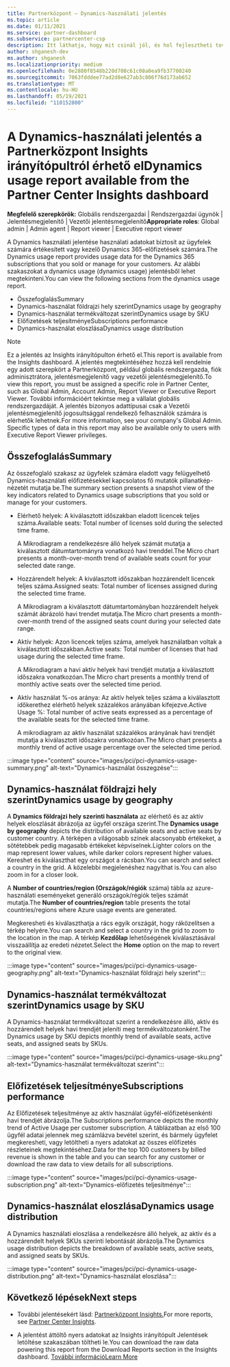 ```yaml
---
title: Partnerközpont – Dynamics-használati jelentés
ms.topic: article
ms.date: 01/11/2021
ms.service: partner-dashboard
ms.subservice: partnercenter-csp
description: Itt láthatja, hogy mit csinál jól, és hol fejlesztheti tovább az ön által az ügyfelek számára értékesít vagy felügyelni tervezett Dynamics-előfizetések használatát.
author: shganesh-dev
ms.author: shganesh
ms.localizationpriority: medium
ms.openlocfilehash: 0e2880f8548b220d708c61c08a0ea9fb37700240
ms.sourcegitcommit: 7063fdddee77ad2d8e627ab3c806f76d173ab652
ms.translationtype: MT
ms.contentlocale: hu-HU
ms.lasthandoff: 05/19/2021
ms.locfileid: "110152800"
---
```

# <a name="dynamics-usage-report-available-from-the-partner-center-insights-dashboard"></a><span data-ttu-id="7f9aa-103">A Dynamics-használati jelentés a Partnerközpont Insights irányítópultról érhető el</span><span class="sxs-lookup"><span data-stu-id="7f9aa-103">Dynamics usage report available from the Partner Center Insights dashboard</span></span>

<span data-ttu-id="7f9aa-104">**Megfelelő szerepkörök:** Globális rendszergazdai | Rendszergazdai ügynök | Jelentésmegjelenítő | Vezetői jelentésmegjelenítő</span><span class="sxs-lookup"><span data-stu-id="7f9aa-104">**Appropriate roles**: Global admin | Admin agent | Report viewer | Executive report viewer</span></span>

<span data-ttu-id="7f9aa-105">A Dynamics használati jelentése használati adatokat biztosít az ügyfelek számára értékesített vagy kezelő Dynamics 365-előfizetések számára.</span><span class="sxs-lookup"><span data-stu-id="7f9aa-105">The Dynamics usage report provides usage data for the Dynamics 365 subscriptions that you sold or manage for your customers.</span></span> <span data-ttu-id="7f9aa-106">Az alábbi szakaszokat a dynamics usage (dynamics usage) jelentésből lehet megtekinteni.</span><span class="sxs-lookup"><span data-stu-id="7f9aa-106">You can view the following sections from the dynamics usage report.</span></span>

- <span data-ttu-id="7f9aa-107">Összefoglalás</span><span class="sxs-lookup"><span data-stu-id="7f9aa-107">Summary</span></span>
- <span data-ttu-id="7f9aa-108">Dynamics-használat földrajzi hely szerint</span><span class="sxs-lookup"><span data-stu-id="7f9aa-108">Dynamics usage by geography</span></span>
- <span data-ttu-id="7f9aa-109">Dynamics-használat termékváltozat szerint</span><span class="sxs-lookup"><span data-stu-id="7f9aa-109">Dynamics usage by SKU</span></span>
- <span data-ttu-id="7f9aa-110">Előfizetések teljesítménye</span><span class="sxs-lookup"><span data-stu-id="7f9aa-110">Subscriptions performance</span></span>
- <span data-ttu-id="7f9aa-111">Dynamics-használat eloszlása</span><span class="sxs-lookup"><span data-stu-id="7f9aa-111">Dynamics usage distribution</span></span>

 > [!NOTE]
 > <span data-ttu-id="7f9aa-112">Ez a jelentés az Insights irányítópulton érhető el.</span><span class="sxs-lookup"><span data-stu-id="7f9aa-112">This report is available from the Insights dashboard.</span></span> <span data-ttu-id="7f9aa-113">A jelentés megtekintéséhez hozzá kell rendelnie egy adott szerepkört a Partnerközpont, például globális rendszergazda, fiók adminisztrátora, jelentésmegjelenítő vagy vezetői jelentésmegjelenítő.</span><span class="sxs-lookup"><span data-stu-id="7f9aa-113">To view this report, you must be assigned a specific role in Partner Center, such as Global Admin, Account Admin, Report Viewer or Executive Report Viewer.</span></span> <span data-ttu-id="7f9aa-114">További információért tekintse meg a vállalat globális rendszergazdáját. A jelentés bizonyos adattípusai csak a Vezetői jelentésmegjelenítő jogosultsággal rendelkező felhasználók számára is elérhetők lehetnek.</span><span class="sxs-lookup"><span data-stu-id="7f9aa-114">For more information, see your company's Global Admin. Specific types of data in this report may also be available only to users with Executive Report Viewer privileges.</span></span>

## <a name="summary"></a><span data-ttu-id="7f9aa-115">Összefoglalás</span><span class="sxs-lookup"><span data-stu-id="7f9aa-115">Summary</span></span>

<span data-ttu-id="7f9aa-116">Az összefoglaló szakasz az ügyfelek számára eladott vagy felügyelhető Dynamics-használati előfizetésekkel kapcsolatos fő mutatók pillanatkép-nézetét mutatja be.</span><span class="sxs-lookup"><span data-stu-id="7f9aa-116">The summary section presents a snapshot view of the key indicators related to Dynamics usage subscriptions that you sold or manage for your customers.</span></span>  

- <span data-ttu-id="7f9aa-117">Elérhető helyek: A kiválasztott időszakban eladott licencek teljes száma.</span><span class="sxs-lookup"><span data-stu-id="7f9aa-117">Available seats: Total number of licenses sold during the selected time frame.</span></span>

   <span data-ttu-id="7f9aa-118">A Mikrodiagram a rendelkezésre álló helyek számát mutatja a kiválasztott dátumtartományra vonatkozó havi trenddel.</span><span class="sxs-lookup"><span data-stu-id="7f9aa-118">The Micro chart presents a month-over-month trend of available seats count for your selected date range.</span></span>

- <span data-ttu-id="7f9aa-119">Hozzárendelt helyek: A kiválasztott időszakban hozzárendelt licencek teljes száma.</span><span class="sxs-lookup"><span data-stu-id="7f9aa-119">Assigned seats: Total number of licenses assigned during the selected time frame.</span></span>

   <span data-ttu-id="7f9aa-120">A Mikrodiagram a kiválasztott dátumtartományban hozzárendelt helyek számát ábrázoló havi trendet mutatja.</span><span class="sxs-lookup"><span data-stu-id="7f9aa-120">The Micro chart presents a month-over-month trend of the assigned seats count during your selected date range.</span></span>

- <span data-ttu-id="7f9aa-121">Aktív helyek: Azon licencek teljes száma, amelyek használatban voltak a kiválasztott időszakban.</span><span class="sxs-lookup"><span data-stu-id="7f9aa-121">Active seats: Total number of licenses that had usage during the selected time frame.</span></span> 

   <span data-ttu-id="7f9aa-122">A Mikrodiagram a havi aktív helyek havi trendjét mutatja a kiválasztott időszakra vonatkozóan.</span><span class="sxs-lookup"><span data-stu-id="7f9aa-122">The Micro chart presents a monthly trend of monthly active seats over the selected time period.</span></span>

- <span data-ttu-id="7f9aa-123">Aktív használat %-os aránya: Az aktív helyek teljes száma a kiválasztott időkerethez elérhető helyek százalékos arányában kifejezve.</span><span class="sxs-lookup"><span data-stu-id="7f9aa-123">Active Usage %: Total number of active seats expressed as a percentage of the available seats for the selected time frame.</span></span> 

   <span data-ttu-id="7f9aa-124">A mikrodiagram az aktív használat százalékos arányának havi trendjét mutatja a kiválasztott időszakra vonatkozóan.</span><span class="sxs-lookup"><span data-stu-id="7f9aa-124">The Micro chart presents a monthly trend of active usage percentage over the selected time period.</span></span>

:::image type="content" source="images/pci/pci-dynamics-usage-summary.png" alt-text="Dynamics-használat összegzése":::

## <a name="dynamics-usage-by-geography"></a><span data-ttu-id="7f9aa-126">Dynamics-használat földrajzi hely szerint</span><span class="sxs-lookup"><span data-stu-id="7f9aa-126">Dynamics usage by geography</span></span>

<span data-ttu-id="7f9aa-127">A **Dynamics földrajzi hely szerinti használata** az elérhető és az aktív helyek eloszlását ábrázolja az ügyfél országa szerint.</span><span class="sxs-lookup"><span data-stu-id="7f9aa-127">The **Dynamics usage by geography** depicts the distribution of available seats and active seats by customer country.</span></span> <span data-ttu-id="7f9aa-128">A térképen a világosabb színek alacsonyabb értékeket, a sötétebbek pedig magasabb értékeket képviselnek.</span><span class="sxs-lookup"><span data-stu-id="7f9aa-128">Lighter colors on the map represent lower values, while darker colors represent higher values.</span></span> <span data-ttu-id="7f9aa-129">Kereshet és kiválaszthat egy országot a rácsban.</span><span class="sxs-lookup"><span data-stu-id="7f9aa-129">You can search and select a country in the grid.</span></span> <span data-ttu-id="7f9aa-130">A közelebbi megjelenéshez nagyíthat is.</span><span class="sxs-lookup"><span data-stu-id="7f9aa-130">You can also zoom in for a closer look.</span></span>

<span data-ttu-id="7f9aa-131">A **Number of countries/region (Országok/régiók** száma) tábla az azure-használati eseményeket generáló országok/régiók teljes számát mutatja.</span><span class="sxs-lookup"><span data-stu-id="7f9aa-131">The **Number of countries/region** table presents the total countries/regions where Azure usage events are generated.</span></span>

<span data-ttu-id="7f9aa-132">Megkeresheti és kiválaszthatja a rács egyik országát, hogy ráközelítsen a térkép helyére.</span><span class="sxs-lookup"><span data-stu-id="7f9aa-132">You can search and select a country in the grid to zoom to the location in the map.</span></span> <span data-ttu-id="7f9aa-133">A térkép **Kezdőlap** lehetőségének kiválasztásával visszaállítja az eredeti nézetet.</span><span class="sxs-lookup"><span data-stu-id="7f9aa-133">Select the **Home** option on the map to revert to the original view.</span></span>

:::image type="content" source="images/pci/pci-dynamics-usage-geography.png" alt-text="Dynamics-használat földrajzi hely szerint":::

## <a name="dynamics-usage-by-sku"></a><span data-ttu-id="7f9aa-135">Dynamics-használat termékváltozat szerint</span><span class="sxs-lookup"><span data-stu-id="7f9aa-135">Dynamics usage by SKU</span></span>

<span data-ttu-id="7f9aa-136">A Dynamics-használat termékváltozat szerint a rendelkezésre álló, aktív és hozzárendelt helyek havi trendjét jeleníti meg termékváltozatonként.</span><span class="sxs-lookup"><span data-stu-id="7f9aa-136">The Dynamics usage by SKU depicts monthly trend of available seats, active seats, and assigned seats by SKUs.</span></span>

:::image type="content" source="images/pci/pci-dynamics-usage-sku.png" alt-text="Dynamics-használat termékváltozat szerint":::

## <a name="subscriptions-performance"></a><span data-ttu-id="7f9aa-138">Előfizetések teljesítménye</span><span class="sxs-lookup"><span data-stu-id="7f9aa-138">Subscriptions performance</span></span>

<span data-ttu-id="7f9aa-139">Az Előfizetések teljesítménye az aktív használat ügyfél-előfizetésenkénti havi trendjét ábrázolja.</span><span class="sxs-lookup"><span data-stu-id="7f9aa-139">The Subscriptions performance depicts the monthly trend of Active Usage per customer subscription.</span></span> <span data-ttu-id="7f9aa-140">A táblázatban az első 100 ügyfél adatai jelennek meg számlázva bevétel szerint, és bármely ügyfelet megkeresheti, vagy letöltheti a nyers adatokat az összes előfizetés részleteinek megtekintéséhez.</span><span class="sxs-lookup"><span data-stu-id="7f9aa-140">Data for the top 100 customers by billed revenue is shown in the table and you can search for any customer or download the raw data to view details for all subscriptions.</span></span>

:::image type="content" source="images/pci/pci-dynamics-usage-subscription.png" alt-text="Dynamics-előfizetés teljesítménye":::

## <a name="dynamics-usage-distribution"></a><span data-ttu-id="7f9aa-142">Dynamics-használat eloszlása</span><span class="sxs-lookup"><span data-stu-id="7f9aa-142">Dynamics usage distribution</span></span>

<span data-ttu-id="7f9aa-143">A Dynamics használati eloszlása a rendelkezésre álló helyek, az aktív és a hozzárendelt helyek SKUs szerinti lebontását ábrázolja.</span><span class="sxs-lookup"><span data-stu-id="7f9aa-143">The Dynamics usage distribution depicts the breakdown of available seats, active seats, and assigned seats by SKUs.</span></span>

:::image type="content" source="images/pci/pci-dynamics-usage-distribution.png" alt-text="Dynamics-használat eloszlása":::

## <a name="next-steps"></a><span data-ttu-id="7f9aa-145">Következő lépések</span><span class="sxs-lookup"><span data-stu-id="7f9aa-145">Next steps</span></span>

- <span data-ttu-id="7f9aa-146">További jelentésekért lásd: [Partnerközpont Insights.](partner-center-insights.md)</span><span class="sxs-lookup"><span data-stu-id="7f9aa-146">For more reports, see [Partner Center Insights](partner-center-insights.md).</span></span>

- <span data-ttu-id="7f9aa-147">A jelentést áttöltő nyers adatokat az Insights irányítópult Jelentések letöltése szakaszában töltheti le.</span><span class="sxs-lookup"><span data-stu-id="7f9aa-147">You can download the raw data powering this report from the Download Reports section in the Insights dashboard.</span></span> [<span data-ttu-id="7f9aa-148">További információ</span><span class="sxs-lookup"><span data-stu-id="7f9aa-148">Learn More</span></span>](pci-download-reports.md) 
